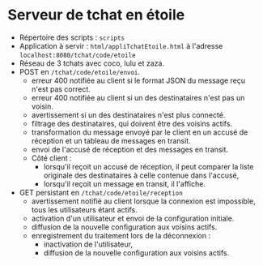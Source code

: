 # Serveur de tchat en étoile

- Répertoire des scripts : `scripts`
- Application à servir : `html/appliTchatEtoile.html` à l'adresse `localhost:8080/tchat/code/etoile`
- Réseau de 3 tchats avec coco, lulu et zaza.
- POST en `/tchat/code/etoile/envoi`.
    - erreur 400 notifiée au client si le format JSON du message reçu n'est pas correct.
    - erreur 400 notifiée au client si un des destinataires n'est pas un voisin.
    - avertissement si un des destinataires n'est plus connecté.
    - filtrage des destinataires, qui doivent être des voisins actifs.
    - transformation du message envoyé par le client en un accusé de réception et un tableau de messages en transit.
    - envoi de l'accusé de réception et des messages en transit.
    - Côté client :
      - lorsqu'il reçoit un accusé de réception, il peut comparer la liste originale des destinataires à celle contenue dans l'accusé,
      - lorsqu'il reçoit un message en transit, il l'affiche.
- GET persistant en `/tchat/code/etoile/reception`
    - avertissement notifié au client lorsque la connexion est impossible, tous les utilisateurs étant actifs.
    - activation d'un utilisateur et envoi de la configuration initiale.
    - diffusion de la nouvelle configuration aux voisins actifs.
    - enregistrement du traitement lors de la déconnexion : 
      - inactivation de l'utilisateur,
      - diffusion de la nouvelle configuration aux voisins actifs. 
